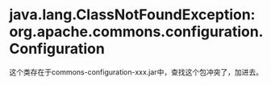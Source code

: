 # java.lang.ClassNotFoundException: org.apache.commons.configuration.Configuration

这个类存在于commons-configuration-xxx.jar中，查找这个包冲突了，加进去。

